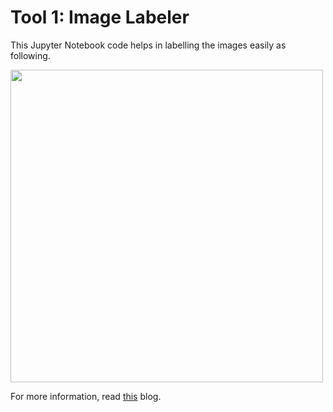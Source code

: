# Tool 1: Image Labeler


This Jupyter Notebook code helps in labelling the images easily as following.

<img src=Image-Labeller/results/vid.gif width="500">

For more information, read [this](https://medium.com/@shivajbd/label-your-images-easily-using-this-jupyter-notebook-code-4102037b7821) blog.
